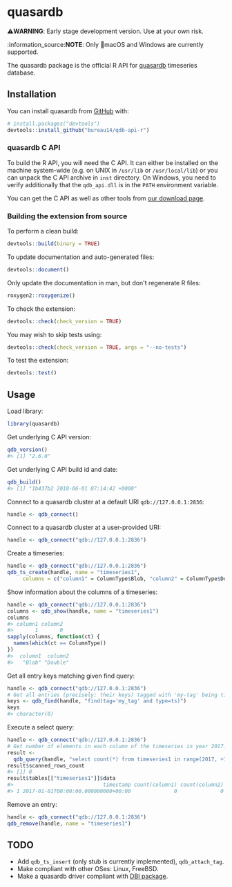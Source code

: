 
<!-- README.md is generated from README.Rmd. Please edit that file -->
quasardb
========

:warning:**WARNING**: Early stage development version. Use at your own risk.

:information\_source:**NOTE**: Only :apple:macOS and Windows are currently supported.

The quasardb package is the official R API for [quasardb](https://www.quasardb.net) timeseries database.

Installation
------------

<!-- TODO:
You can install the released version from CRAN with:

```r
install.packages("quasardb")
```
-->
You can install quasardb from [GitHub](https://github.com/bureau14/qdb-api-r) with:

``` r
# install.packages("devtools")
devtools::install_github("bureau14/qdb-api-r")
```

### quasardb C API

To build the R API, you will need the C API. It can either be installed on the machine system-wide (e.g. on UNIX in `/usr/lib` or `/usr/local/lib`) or you can unpack the C API archive in `inst` directory. On Windows, you need to verify additionally that the `qdb_api.dll` is in the `PATH` environment variable.

You can get the C API as well as other tools from [our download page](https://www.quasardb.net/-Get-).

### Building the extension from source

To perform a clean build:

``` r
devtools::build(binary = TRUE)
```

To update documentation and auto-generated files:

``` r
devtools::document()
```

Only update the documentation in man, but don't regenerate R files:

``` r
roxygen2::roxygenize()
```

To check the extension:

``` r
devtools::check(check_version = TRUE)
```

You may wish to skip tests using:

``` r
devtools::check(check_version = TRUE, args = "--no-tests")
```

To test the extension:

``` r
devtools::test()
```

Usage
-----

<!-- TODO:
To regenerate the readme with knitr, run `qdbd --transient --security=false`.
Let automatise this!
-->
Load library:

``` r
library(quasardb)
```

Get underlying C API version:

``` r
qdb_version()
#> [1] "2.6.0"
```

Get underlying C API build id and date:

``` r
qdb_build()
#> [1] "1b437b2 2018-06-01 07:14:42 +0000"
```

Connect to a quasardb cluster at a default URI `qdb://127.0.0.1:2836`:

``` r
handle <- qdb_connect()
```

Connect to a quasardb cluster at a user-provided URI:

``` r
handle <- qdb_connect("qdb://127.0.0.1:2836")
```

Create a timeseries:

``` r
handle <- qdb_connect("qdb://127.0.0.1:2836")
qdb_ts_create(handle, name = "timeseries1",
     columns = c("column1" = ColumnType$Blob, "column2" = ColumnType$Double))
```

Show information about the columns of a timeseries:

``` r
handle <- qdb_connect("qdb://127.0.0.1:2836")
columns <- qdb_show(handle, name = "timeseries1")
columns
#> column1 column2 
#>       1       0
sapply(columns, function(ct) {
  names(which(ct == ColumnType))
})
#>  column1  column2 
#>   "Blob" "Double"
```

Get all entry keys matching given find query:

``` r
handle <- qdb_connect("qdb://127.0.0.1:2836")
# Get all entries (precisely: their keys) tagged with 'my-tag' being timeseries.
keys <- qdb_find(handle, "find(tag='my_tag' and type=ts)")
keys
#> character(0)
```

Execute a select query:

``` r
handle <- qdb_connect("qdb://127.0.0.1:2836")
# Get number of elements in each column of the timeseries in year 2017.
result <-
  qdb_query(handle, "select count(*) from timeseries1 in range(2017, +1y)")
result$scanned_rows_count
#> [1] 0
result$tables[["timeseries1"]]$data
#>                             timestamp count(column1) count(column2)
#> 1 2017-01-01T00:00:00.000000000+00:00              0              0
```

Remove an entry:

``` r
handle <- qdb_connect("qdb://127.0.0.1:2836")
qdb_remove(handle, name = "timeseries1")
```

TODO
----

-   Add `qdb_ts_insert` (only stub is currently implemented), `qdb_attach_tag`.
-   Make compliant with other OSes: Linux, FreeBSD.
-   Make a quasardb driver compliant with [DBI package](https://www.rdocumentation.org/packages/DBI/).
